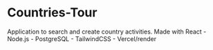 # Countries-Tour

Application to search and create country activities. Made with React - Node.js - PostgreSQL - TailwindCSS - Vercel/render
